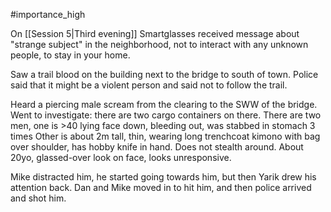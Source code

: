#importance_high  

On [[Session 5|Third evening]] Smartglasses received message about "strange subject" in the neighborhood, not to interact with any unknown people, to stay in your home.

Saw a trail blood on the building next to the bridge to south of town. Police said that it might be a violent person and said not to follow the trail. 

Heard a piercing male scream from the clearing to the SWW of the bridge.
Went to investigate: there are two cargo containers on there.
There are two men, one is >40 lying face down, bleeding out, was stabbed in stomach 3 times
Other is about 2m tall, thin, wearing long trenchcoat kimono with bag over shoulder, has hobby knife in hand. Does not stealth around. About 20yo, glassed-over look on face, looks unresponsive.

Mike distracted him, he started going towards him, but then Yarik drew his attention back. Dan and Mike moved in to hit him, and then police arrived and shot him.